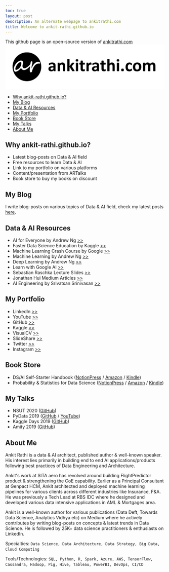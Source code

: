 ```yaml
---
toc: true
layout: post
description: An alternate webpage to ankitrathi.com
title: Welcome to ankit-rathi.github.io
---
```


This github page is an open-source version of [ankitrathi.com](https://www.ankitrathi.com/)
![AR_Logo](images/AR_Logo.jpg)

- [Why ankit-rathi.github.io?](#Why-ankit-rathigithubio)
- [My Blog](#My-Blog)
- [Data & AI Resources](#Data--Ai-Resources)
- [My Portfolio](#My-Portfolio)
- [Book Store](#Book-Store)
- [My Talks](#My-Talks)
- [About Me](#About-Me)

## Why ankit-rathi.github.io?
- Latest blog-posts on Data & AI field
- Free resources to learn Data & AI
- Link to my portfolio on various platforms
- Content/presentation from ARTalks
- Book store to buy my books on discount

## My Blog

I write blog-posts on various topics of Data & AI field, check my latest posts [here](https://ankit-rathi.github.io/data-and-ai/). 

## Data & AI Resources
- AI for Everyone by Andrew Ng [>>](https://www.deeplearning.ai/ai-for-everyone/)
- Faster Data Science Education by Kaggle [>>](https://www.kaggle.com/learn/overview)
- Machine Learning Crash Course by Google [>>](https://developers.google.com/machine-learning/crash-course)
- Machine Learning by Andrew Ng [>>](https://www.coursera.org/learn/machine-learning)
- Deep Learning by Andrew Ng [>>](https://www.coursera.org/specializations/deep-learning)
- Learn with Google AI [>>](https://ai.google/education/)
- Sebastian Raschka Lecture Slides [>>](https://sebastianraschka.com/resources.html)
- Jonathan Hui Medium Articles [>>](https://medium.com/@jonathan_hui/index-page-for-my-articles-in-deep-learning-19821810a14)
- AI Engineering by Srivatsan Srinivasan [>>](https://www.youtube.com/channel/UCwBs8TLOogwyGd0GxHCp-Dw)


## My Portfolio
- LinkedIn [>>](https://www.linkedin.com/in/ankitrathi/)
- YouTube [>>](https://www.youtube.com/channel/UCrIv4EU2tFX8VhhT0oCnDnw)
- GitHub [>>](https://github.com/ankit-rathi)
- Kaggle [>>](https://www.kaggle.com/ankitrathi/competitions)
- VisualCV [>>](https://visualcv.com/ankit-rathi)
- SlideShare [>>](https://slideshare.net/ankitrathi)
- Twitter [>>](https://twitter.com/rathiankit)
- Instagram [>>](https://instagram.com/ankitrathi/)

## Book Store
- DS/AI Self-Starter Handbook ([NotionPress](https://notionpress.com/read/ds-ai-self-starter-handbook) / [Amazon](https://www.amazon.com/dp/1079189262) / [Kindle](https://www.amazon.com/dp/B07VDJ7PHD))
- Probability & Statistics for Data Science ([NotionPress](https://notionpress.com/read/probability-statistics-for-data-science) / [Amazon](https://www.amazon.com/dp/1795009047) / [Kindle](https://www.amazon.com/dp/B07N18VT5C))

## My Talks
- NSUT 2020 ([GitHub](https://github.com/ankitrathi169/AR-Talks/blob/master/ARTalks-AIML-on-Cloud-NSUT.pdf))
- PyData 2019 ([GitHub](https://github.com/ankitrathi169/AR-Talks/blob/master/PyData2019_ML_Opacity.pdf) / [YouTube](https://www.youtube.com/watch?v=bAoJnCeKFZA&))
- Kaggle Days 2019 ([GitHub](https://github.com/ankitrathi169/AR-Talks/blob/master/ARTalks-KaggleDaysTalk.pdf))
- Amity 2019 ([GitHub](https://github.com/ankitrathi169/AR-Talks/blob/master/ARTalks-Guest_Lecture_Amity.pdf))

## About Me

Ankit Rathi is a data & AI architect, published author & well-known speaker. His interest lies primarily in building end to end AI applications/products following best practices of Data Engineering and Architecture. 

Ankit's work at SITA aero has revolved around building FlightPredictor product & strengthening the CoE capability. Earlier as a Principal Consultant at Genpact HCM, Ankit architected and deployed machine learning pipelines for various clients across different industries like Insurance, F&A. He was previously a Tech Lead at RBS IDC where he designed and developed various data intensive applications in AML & Mortgages area.

Ankit is a well-known author for various publications (Data Deft, Towards Data Science, Analytics Vidhya etc) on Medium where he actively contributes by writing blog-posts on concepts & latest trends in Data Science. He is followed by 25K+ data science practitioners & enthusiasts on LinkedIn.

Specialties: `Data Science, Data Architecture, Data Strategy, Big Data, Cloud Computing`

Tools/Technologies: `SQL, Python, R, Spark, Azure, AWS, TensorFlow, Cassandra, Hadoop, Pig, Hive, Tableau, PowerBI, DevOps, CI/CD` 
